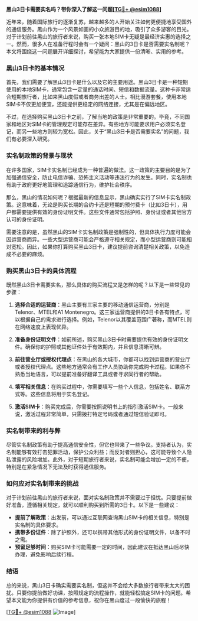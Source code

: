 **黑山3日卡需要实名吗？带你深入了解这一问题[[TG💪+ @esim1088](https://t.me/s/esim1088)]**

近年来，随着国际旅行的逐渐复苏，越来越多的人开始关注如何更便捷地享受国外的通信服务。黑山作为一个风景如画的小众旅游目的地，吸引了众多游客的目光。对于计划前往黑山的旅行者来说，购买一张本地SIM卡无疑是最经济实惠的选择之一。然而，很多人在准备行程时会有一个疑问：黑山的3日卡是否需要实名制呢？本文将围绕这一问题展开详细探讨，希望能为大家提供一份清晰、实用的参考。

### 黑山3日卡的基本情况

首先，我们需要了解黑山3日卡是什么以及它的主要用途。黑山3日卡是一种短期使用的本地SIM卡，通常包含一定量的通话时间、短信和数据流量。这种卡非常适合短期旅行者，比如来黑山度假或者商务出差的人士。相比漫游套餐，使用本地SIM卡不仅更加便宜，还能提供更稳定的网络连接，尤其是在偏远地区。

不过，在选择购买黑山3日卡之前，了解当地的政策是非常重要的。毕竟，不同国家和地区对SIM卡的管理规定可能存在差异。有些地方可能要求用户必须实名登记，而另一些地方则较为宽松。因此，关于“黑山3日卡是否需要实名”的问题，我们有必要深入研究。

### 实名制政策的背景与现状

在许多国家，SIM卡实名制已经成为一种普遍的做法。这一政策的主要目的是为了加强通信安全，防止电信诈骗、恐怖主义活动等违法行为的发生。同时，实名制也有助于政府更好地管理和追踪通信行为，维护社会秩序。

那么，黑山的情况如何呢？根据最新的信息显示，黑山确实实行了SIM卡实名制政策。这意味着，无论是购买长期的合约卡还是短期的预付费卡（比如3日卡），用户都需要提供有效的身份证明文件。这些文件通常包括护照、身份证或者其他官方认可的身份证明。

需要注意的是，虽然黑山的SIM卡实名制政策是强制性的，但具体执行力度可能会因运营商而异。一些大型运营商可能会严格遵守相关规定，而小型运营商则可能相对宽松。因此，如果你打算购买黑山3日卡，建议提前咨询清楚相关政策，以免造成不必要的麻烦。

### 购买黑山3日卡的具体流程

既然黑山3日卡需要实名，那么具体的购买流程又是怎样的呢？以下是一些常见的步骤：

1. **选择合适的运营商**：黑山主要有三家主要的移动通信运营商，分别是Telenor、MTEL和A1 Montenegro。这三家运营商提供的3日卡各有特点，可以根据自己的需求进行选择。例如，Telenor以其覆盖范围广著称，而MTEL则在网络速度上表现优异。

2. **准备身份证明文件**：如前所述，购买黑山3日卡时需要提供有效的身份证明文件。确保你的护照或其他证件处于有效期内，并且信息清晰可辨。

3. **前往营业厅或授权代理点**：在黑山的各大城市，你都可以找到运营商的营业厅或者授权代理点。这些地方通常会有工作人员协助你完成购卡过程。如果你不熟悉当地语言，可以提前准备好翻译工具或者寻求同行者的帮助。

4. **填写相关信息**：在购买过程中，你需要填写一些个人信息，包括姓名、联系方式等。这些信息将用于实名登记。

5. **激活SIM卡**：购买完成后，你需要按照说明书上的指引激活SIM卡。一般来说，激活过程非常简单，只需拨打特定号码或者通过短信验证即可。

### 实名制带来的利与弊

尽管实名制政策有助于提高通信安全性，但它也带来了一些争议。支持者认为，实名制能够有效打击犯罪活动，保护公众利益；而反对者则担心，这可能导致个人隐私泄露的风险增加。此外，对于短期旅行者来说，实名制可能会增加一定的不便，特别是在紧急情况下无法及时获得通信服务。

### 如何应对实名制带来的挑战

对于计划前往黑山的旅行者来说，面对实名制政策并不需要过于担忧。只要提前做好准备，遵循相关规定，就可以顺利购买到所需的3日卡。以下是一些建议：

- **提前了解政策**：出发前，可以通过互联网查询黑山SIM卡的相关信息，特别是实名制的具体要求。
- **携带多份证件**：除了护照外，还可以携带其他形式的身份证明文件，以备不时之需。
- **预留足够时间**：购买SIM卡可能需要一定的时间，因此建议在抵达黑山后尽快办理，避免影响后续行程。

### 结语

总的来说，黑山3日卡确实需要实名制，但这并不会给大多数旅行者带来太大的困扰。只要你提前做好功课，按照规定的流程操作，就能轻松搞定SIM卡的问题。希望本文能为你提供有价值的参考信息，祝你在黑山度过一段愉快的旅程！

[[TG💪+ @esim1088](https://t.me/s/esim1088) ![Image](https://i.postimg.cc/4NQfJmqS/Snipaste-2025-05-13-00-14-12.png)]